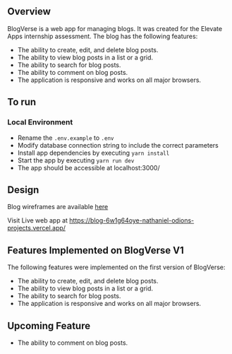 ## Overview

BlogVerse is a web app for managing blogs. It was created for the Elevate Apps internship assessment. The blog has the following features:

- The ability to create, edit, and delete blog posts.
- The ability to view blog posts in a list or a grid.
- The ability to search for blog posts.
- The ability to comment on blog posts.
- The application is responsive and works on all major browsers.

## To run

### Local Environment

- Rename the `.env.example` to `.env`
- Modify database connection string to include the correct parameters
- Install app dependencies by executing `yarn install`
- Start the app by executing `yarn run dev`
- The app should be accessible at localhost:3000/

## Design


Blog wireframes are available [here](https://excalidraw.com/#json=WvtTsbF-edKN6wOTcMTCU,SuRpTVFcRjr8HMjBCAGnpg)

Visit Live web app at https://blog-6w1g64oye-nathaniel-odions-projects.vercel.app/


## Features Implemented on BlogVerse V1

The following features were implemented on the first version of BlogVerse:

- The ability to create, edit, and delete blog posts.
- The ability to view blog posts in a list or a grid.
- The ability to search for blog posts.
- The application is responsive and works on all major browsers.


## Upcoming Feature

-  The ability to comment on blog posts.
